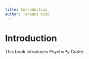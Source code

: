 ```yaml
---
title: Introduction
author: Teruaki Kido
---
```


# Introduction

This book introduces PsychoPy Coder.